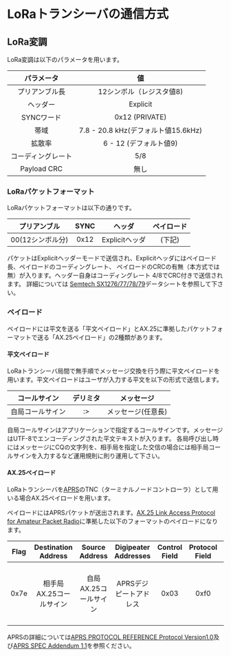 # LoRaトランシーバの通信方式

## LoRa変調
LoRa変調は以下のパラメータを用います。

| パラメータ | 値 |
|:---------:|:---:|
|プリアンブル長| 12シンボル（レジスタ値8) |
|ヘッダー| Explicit |
|SYNCワード|0x12 (PRIVATE) |
|帯域 | 7.8 - 20.8 kHz(デフォルト値15.6kHz) |
|拡散率| 6 - 12 (デフォルト値9) |
|コーディングレート| 5/8 |
|Payload CRC| 無し |

### LoRaパケットフォーマット
LoRaパケットフォーマットは以下の通りです。

| プリアンブル | SYNC | ヘッダ | ペイロード |
|:-----------:|:----:|:-----:|:---------:|
| 00(12シンボル分)| 0x12 |Explicitヘッダ| (下記) |

パケットはExplicitヘッダーモードで送信され、Explicitヘッダにはペイロード長、ペイロードのコーディングレート、
ペイロードのCRCの有無（本方式では無）が入ります。ヘッダー自身はコーディングレート 4/8でCRC付きで送信されます。
詳細については [Semtech SX1276/77/78/79](http://www.semtech.com/apps/product.php?pn=SX1276)データシートを参照して下さい。

### ペイロード
ペイロードには平文を送る「平文ペイロード」とAX.25に準拠したパケットフォーマットで送る「AX.25ペイロード」の2種類があります。

#### 平文ペイロード
LoRaトランシーバ局間で無手順でメッセージ交換を行う際に平文ペイロードを用います。平文ペイロードはユーザが入力する平文を以下の形式で送信します。

|コールサイン|デリミタ|メッセージ|
|:---------:|:-----:|:--------:|
|自局コールサイン| :> | メッセージ(任意長)|

自局コールサインはアプリケーションで指定するコールサインです。メッセージはUTF-8でエンコーディングされた平文テキストが入ります。
各局呼び出し時にはメッセージにCQの文字列を、相手局を指定した交信の場合には相手局コールサインを入力するなど運用規則に則り運用して下さい。

#### AX.25ペイロード
LoRaトランシーバを[APRS](http://www.aprs.org/doc/APRS101.PDF)のTNC（ターミナルノードコントローラ）として用いる場合AX.25ペイロードを用います。

ペイロードにはAPRSパケットが送出されます。[AX.25 Link Access Protocol for Amateur Packet Radio](https://www.tapr.org/pdf/AX25.2.2.pdf)に準拠した以下のフォーマットのペイロードになります。

|Flag| Destination Address | Source Address| Digipeater Addresses|Control Field|Protocol Field| Information Field|FCS|Flag|
|:--:|:-------------------:|:-------------:|:-------------------:|:-----------:|:------------:|:----------------:|:-:|:--:|
| 0x7e | 相手局AX.25コールサイン | 自局AX.25コールサイン| APRSデジピートアドレス| 0x03 | 0xf0 |任意長データ | フレームチェックシーケンス(2byte)|0x7e|

APRSの詳細については[APRS PROTOCOL REFERENCE Protocol Version1.0](http://www.aprs.org/doc/APRS101.PDF)及び[APRS SPEC Addendum 1.1](http://www.aprs.org/aprs11.html)を参照ください。
